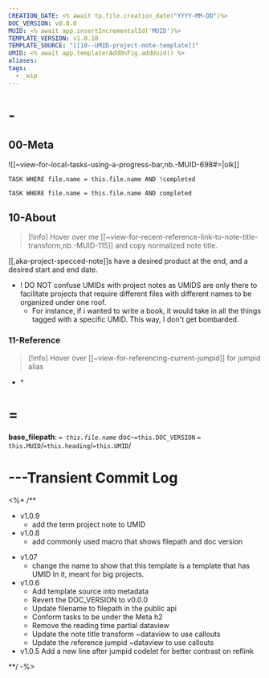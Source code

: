 ```yaml
---
CREATION_DATE: <% await tp.file.creation_date("YYYY-MM-DD")%>
DOC_VERSION: v0.0.0
MUID: <% await app.insertIncrementalId('MUID')%>
TEMPLATE_VERSION: v1.0.10
TEMPLATE_SOURCE: "[[10--UMID-project-note-template]]"
UMID: <% await app.templaterAddOnFig.addUuid() %>
aliases: 
tags:
  - _wip
---
```


# -

## 00-Meta

![[~view-for-local-tasks-using-a-progress-bar,nb.-MUID-698#=|olk]]

```dataview
TASK WHERE file.name = this.file.name AND !completed
```
```dataview
TASK WHERE file.name = this.file.name AND completed
```

## 10-About

> [!info] Hover over me [[~view-for-recent-reference-link-to-note-title-transform,nb.-MUID-115]] and copy normalized note title.

[[,aka-project-specced-note]]s have a desired product at the end, and a desired start and end date. 

- ! DO NOT confuse UMIDs with project notes as UMIDS are only there to facilitate projects that require different files with different names to be organized under one roof.
	- For instance, if i wanted to write a book, it would take in all the things tagged with a specific UMID. This way, I don't get bombarded.
### 11-Reference

> [!info] Hover over [[~view-for-referencing-current-jumpid]] for jumpid alias

* †

# =

**base_filepath**: *`= this.file.name`* doc-`=this.DOC_VERSION` `= this.MUID`/`=this.heading`/`=this.UMID`/






# ---Transient Commit Log

<%* /**
- v1.0.9
	- add the term project note to UMID
- v1.0.8
  - add commonly used macro that shows filepath and doc version
* v1.07
  * change the name to show that this template is a template that has UMID In it, meant for big projects.
* v1.0.6 
  * Add template source into metadata
  * Revert the DOC_VERSION to v0.0.0
  * Update filename to filepath in the public api
  * Conform tasks to be under the Meta h2
  * Remove the reading time partial dataview
  * Update the note title transform ~dataview to use callouts
  * Update the reference jumpid ~dataview to use callouts
* v1.0.5 Add a new line after jumpid codelet for better contrast on reflink

**/ -%>
